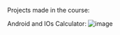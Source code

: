 Projects made in the course:

Android and IOs Calculator:
![image](https://github.com/TiagoFernandes11/react-native-course/assets/89404933/727b031f-b55f-490b-bf02-8eb60e298791)
